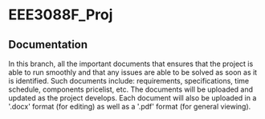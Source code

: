 # **EEE3088F_Proj**
## **Documentation**
In this branch, all the important documents that ensures that the project is able to run smoothly and that any issues are able to be solved as soon as it is identified. Such documents include: requirements, specifications, time schedule, components pricelist, etc. The documents will be uploaded and updated as the project develops. Each document will also be uploaded in a '.docx' format (for editing) as well as a '.pdf' format (for general viewing). 
